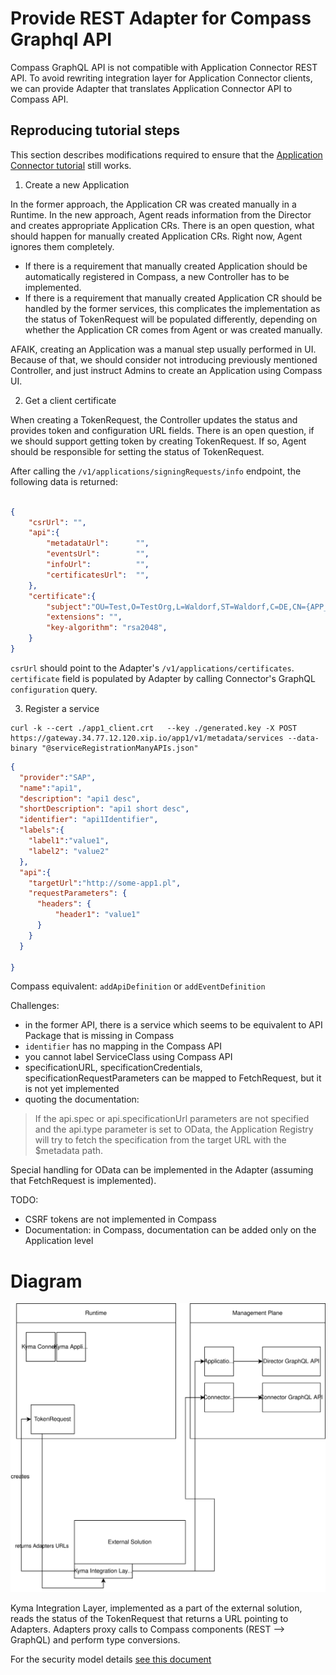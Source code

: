 # Provide REST Adapter for Compass Graphql API
Compass GraphQL API is not compatible with Application Connector REST API.
To avoid rewriting integration layer for  Application Connector clients, we can provide Adapter that translates
Application Connector API to Compass API.


## Reproducing tutorial steps
This section describes modifications required to ensure that the [Application Connector tutorial](https://kyma-project.io/docs/1.8/components/application-connector/#tutorials-tutorials) still works.

1. Create a new Application

In the former approach, the Application CR was created manually in a Runtime. In the new approach, Agent reads information from the 
Director and creates appropriate Application CRs.
There is an open question, what should happen for manually created Application CRs. Right now, Agent ignores them completely.
* If there is a requirement that manually created Application should be automatically registered in Compass, 
a new Controller has to be implemented.
* If there is a requirement that manually created Application CR should be handled by the former services, this complicates the implementation as 
the status of TokenRequest will be populated differently, depending on whether the Application CR comes from Agent or was created manually.

AFAIK, creating an Application was a manual step usually performed in UI. Because of that, we should consider
not introducing previously mentioned Controller, and just instruct Admins to create an Application using Compass UI. 

2. Get a client certificate

When creating a TokenRequest, the Controller updates the status and provides token and configuration URL fields.
There is an open question, if we should support getting token by creating TokenRequest.
If so, Agent should be responsible for setting the status of TokenRequest.

After calling the `/v1/applications/signingRequests/info` endpoint, the following data is returned:
```json

{
    "csrUrl": "",
    "api":{
        "metadataUrl":      "",
        "eventsUrl":        "",
        "infoUrl":          "",
        "certificatesUrl":  "",
    },
    "certificate":{
        "subject":"OU=Test,O=TestOrg,L=Waldorf,ST=Waldorf,C=DE,CN={APP_NAME}",
        "extensions": "",
        "key-algorithm": "rsa2048",
    }
}
```

`csrUrl` should point to the Adapter's `/v1/applications/certificates`.
`certificate` field is populated by Adapter by calling Connector's GraphQL `configuration` query. 

3. Register a service

```
curl -k --cert ./app1_client.crt   --key ./generated.key -X POST https://gateway.34.77.12.120.xip.io/app1/v1/metadata/services --data-binary "@serviceRegistrationManyAPIs.json"
```
```json
{
  "provider":"SAP",
  "name":"api1",
  "description": "api1 desc",
  "shortDescription": "api1 short desc",
  "identifier": "api1Identifier",
  "labels":{
  	"label1":"value1",
  	"label2": "value2"
  },
  "api":{
  	"targetUrl":"http://some-app1.pl",
  	"requestParameters": {
  	  "headers": {
  	      "header1": "value1"
  	  }
  	}
  }

}
```
Compass equivalent: `addApiDefinition` or `addEventDefinition`

Challenges:

- in the former API, there is a service which seems to be equivalent to API Package that is missing in Compass
- `identifier` has no mapping in the Compass API
- you cannot label ServiceClass using Compass API
- specificationURL, specificationCredentials, specificationRequestParameters can be mapped to FetchRequest, but it is not yet implemented
- quoting the documentation:
> If the api.spec or api.specificationUrl parameters are not specified and the api.type parameter is set to OData, the Application Registry will try to fetch the specification from the target URL with the $metadata path.

Special handling for OData can be implemented in the Adapter (assuming that FetchRequest is implemented).

TODO: 
- CSRF tokens are not implemented in Compass
- Documentation: in Compass, documentation can be added only on the Application level

# Diagram
![](adpters.svg)

Kyma Integration Layer, implemented as a part of the external solution, reads the status of the TokenRequest that returns a URL pointing to Adapters.
Adapters proxy calls to Compass components (REST --> GraphQL) and perform type conversions.

For the security model details [see this document](./security.md)
